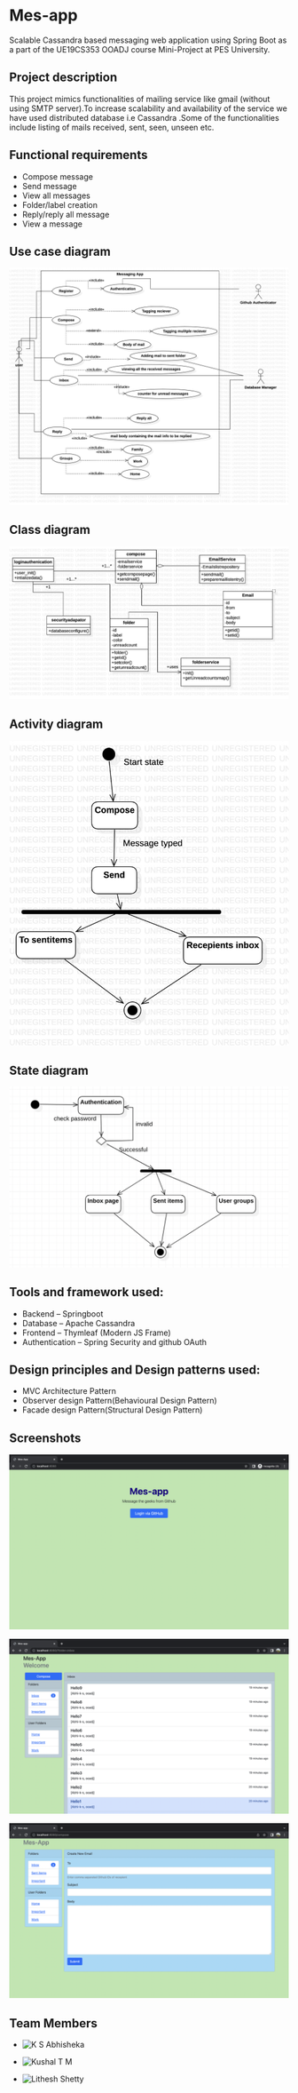 
# Mes-app

Scalable Cassandra based
messaging web application using
Spring Boot  as a part of the UE19CS353 OOADJ course Mini-Project at PES University.




## Project description
This project mimics functionalities of mailing service like gmail (without using SMTP server).To increase scalability and availability of the service we have used distributed database i.e Cassandra .Some of the functionalities include listing of mails received, sent, seen, unseen etc.
## Functional requirements
*	Compose message
* Send message
* View all messages
* Folder/label creation
* Reply/reply all message
* View a message

## Use case diagram

![Use case diagram](https://github.com/Abhi-k-s/MessagingApp/blob/master/images/UseCaseDiagram.jpg)


## Class diagram

![class Diagram](https://github.com/Abhi-k-s/MessagingApp/blob/master/images/class%20diagram.jpg)

## Activity diagram

![Activity diagram](https://github.com/Abhi-k-s/MessagingApp/blob/master/images/ActivityDiagram.jpg)


## State diagram

![State diagram](https://github.com/Abhi-k-s/MessagingApp/blob/master/images/State%20diagram.png)

## Tools and framework used:


*	Backend – Springboot
*	Database – Apache Cassandra
*	Frontend – Thymleaf (Modern JS Frame)
*	Authentication – Spring Security and github OAuth


## Design principles and Design patterns used:
*	MVC Architecture Pattern
*	Observer design Pattern(Behavioural Design Pattern)
*	Facade design Pattern(Structural Design Pattern)


## Screenshots

![Authentication page](https://github.com/Abhi-k-s/MessagingApp/blob/master/images/Authentication%20page.png)

![Dashboard](https://github.com/Abhi-k-s/MessagingApp/blob/master/images/Landing%20Page.png)

![Compose message page](https://github.com/Abhi-k-s/MessagingApp/blob/master/images/Compose%20email%20page.png)

## Team Members

* ![K S Abhisheka](https://github.com/Abhi-k-s)

* ![Kushal T M](https://github.com/Kklish)

* ![Lithesh Shetty](https://github.com/shettylithesh)


